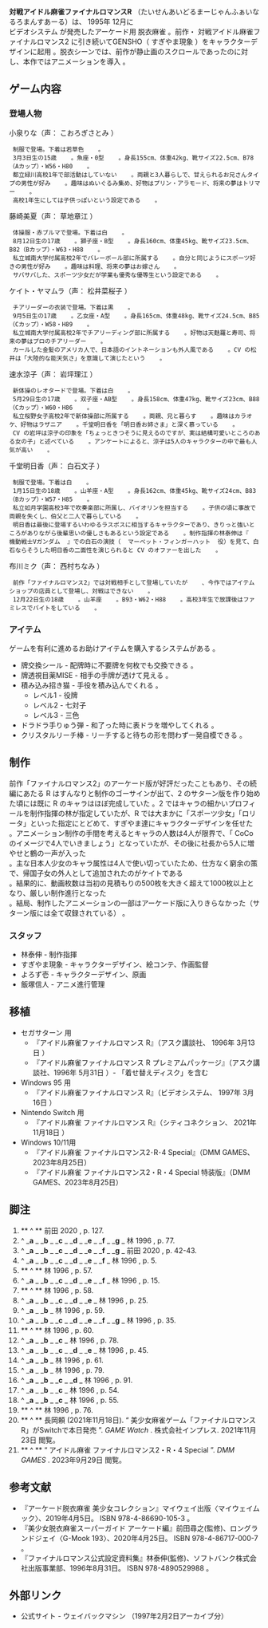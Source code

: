 **対戦アイドル麻雀ファイナルロマンスR** （たいせんあいどるまーじゃんふぁいなるろまんすあーる）は、  1995年  12月に  
ビデオシステム  が発売したアーケード用  脱衣麻雀  。前作・  対戦アイドル麻雀ファイナルロマンス2  に引き続いてGENSHO（  すぎやま現象
）をキャラクターデザインに起用    。脱衣シーンでは、前作が静止画のスクロールであったのに対し、本作ではアニメーションを導入    。

##  ゲーム内容



###  登場人物



小泉りな（声：  こおろぎさとみ  ）

     制服で登場。下着は若草色    。 
     3月3日生の15歳    。魚座・0型    。身長155cm、体重42kg、靴サイズ22.5cm、B78（Aカップ）・W56・H80    。 
     都立緑川高校1年で部活動はしていない    。両親と3人暮らしで、甘えられるお兄さんタイプの男性が好み    。趣味はぬいぐるみ集め、好物はプリン・アラモード、将来の夢はトリマー    。 
     高校1年生にしては子供っぽいという設定である    。 
藤崎美夏（声：  草地章江  ）

     体操服・赤ブルマで登場。下着は白    。 
     8月12日生の17歳    。獅子座・B型    。身長160cm、体重45kg、靴サイズ23.5cm、B82（Bカップ）・W63・H88    。 
     私立城南大学付属高校2年でバレーボール部に所属する    。自分と同じようにスポーツ好きの男性が好み    。趣味は料理、将来の夢はお嫁さん    。 
     サバサバした、スポーツ少女だが学業も優秀な優等生という設定である    。 
ケイト・ヤマムラ（声：  松井菜桜子  ）

     チアリーダーの衣装で登場。下着は黒    。 
     9月5日生の17歳    。乙女座・A型    。身長165cm、体重48kg、靴サイズ24.5cm、B85（Cカップ）・W58・H89    。 
     私立城南大学付属高校2年でチアリーディング部に所属する    。好物は天麩羅と寿司、将来の夢はプロのチアリーダー    。 
     カールした金髪のアメリカ人で、日本語のイントネーションも外人風である    。CV の松井は「大陸的な能天気さ」を意識して演じたという    。 
速水涼子（声：  岩坪理江  ）

     新体操のレオタードで登場。下着は白    。 
     5月29日生の17歳    。双子座・AB型    。身長158cm、体重47kg、靴サイズ23cm、B88（Cカップ）・W60・H86    。 
     私立桜野女子高校2年で新体操部に所属する    。両親、兄と暮らす    。趣味はカラオケ、好物はラザニア    。千堂明日香を「明日香お姉さま」と深く慕っている    。 
     CV の岩坪は涼子の印象を「ちょっときつそうに見えるのですが、実は結構可愛いところのある女の子」と述べている    。アンケートによると、涼子は5人のキャラクターの中で最も人気が高い    。 
千堂明日香（声：  白石文子  ）

     制服で登場。下着は白    。 
     1月15日生の18歳    。山羊座・A型    。身長162cm、体重45kg、靴サイズ24cm、B83（Bカップ）・W57・H85    。 
     私立如月学園高校3年で吹奏楽部に所属し、バイオリンを担当する    。子供の頃に事故で両親を失くし、伯父と二人で暮らしている    。 
     明日香は最後に登場するいわゆるラスボスに相当するキャラクターであり、きりっと強いところがありながら後輩思いの優しさもあるという設定である    。制作指揮の林泰伸は『  機動戦士Vガンダム  』での白石の演技（  マーベット・フィンガーハット  役）を見て、白石ならそうした明日香の二面性を演じられると CV のオファーを出した    。 
布川ミク（声：  西村ちなみ  ）

     前作「ファイナルロマンス2」では対戦相手として登場していたが    、今作ではアイテムショップの店員として登場し、対戦はできない    。 
     12月22日生の18歳    。山羊座    。B93・W62・H88    。高校3年生で放課後はファミレスでバイトをしている    。 

###  アイテム



ゲームを有利に進めるお助けアイテムを購入するシステムがある    。

  * 牌交換シール - 配牌時に不要牌を何枚でも交換できる    。 
  * 牌透視目薬MISE - 相手の手牌が透けて見える    。 
  * 積み込み招き猫 - 手役を積み込んでくれる    。 
    * レベル1 - 役牌 
    * レベル2 - 七対子 
    * レベル3 - 三色 
  * ドラドラ手りゅう弾 - 和了った時に表ドラを増やしてくれる    。 
  * クリスタルリーチ棒 - リーチすると待ちの形を問わず一発自模できる    。 

##  制作



前作「ファイナルロマンス2」のアーケード版が好評だったこともあり、その続編にあたる R はすんなりと制作のゴーサインが出て、2
のサターン版を作り始めた頃には既に R のキャラはほぼ完成していた    。2 ではキャラの細かいプロフィールを制作指揮の林が指定していたが、R
では大まかに「スポーツ少女」「ロリータ」といった指定にとどめて、すぎやま達にキャラクターデザインを任せた  
。アニメーション制作の手間を考えるとキャラの人数は4人が限界で、「  CoCo
のイメージで4人でいきましょう」となっていたが、その後に社長から5人に増やせと鶴の一声が入った  
。主な日本人少女のキャラ属性は4人で使い切っていたため、仕方なく窮余の策で、帰国子女の外人として追加されたのがケイトである  
。結果的に、動画枚数は当初の見積もりの500枚を大きく超えて1000枚以上となり、厳しい制作進行となった  
。結局、制作したアニメーションの一部はアーケード版に入りきらなかった（サターン版には全て収録されている）    。

###  スタッフ



  * 林泰伸 - 制作指揮   
  * すぎやま現象 - キャラクターデザイン、絵コンテ、作画監督   
  * よろず壱 - キャラクターデザイン、原画   
  * 飯塚信人 - アニメ進行管理   

##  移植



  * セガサターン  用 
    * 『アイドル麻雀ファイナルロマンス R』（アスク講談社、  1996年  3月13日  ） 
    * 『アイドル麻雀ファイナルロマンス R プレミアムパッケージ』（アスク講談社、1996年  5月31日  ）- 「着せ替えディスク」を含む 
  * Windows 95  用 
    * 『アイドル麻雀ファイナルロマンス R』（ビデオシステム、  1997年  3月16日  ） 
  * Nintendo Switch  用 
    * 『アイドル麻雀 ファイナルロマンス R』（シティコネクション、  2021年  11月18日  ）   
  * Windows 10/11用   
    * 『アイドル麻雀 ファイナルロマンス2･R･4 Special』（DMM GAMES、2023年8月25日） 
    * 『アイドル麻雀 ファイナルロマンス2・R・4 Special 特装版』（DMM GAMES、2023年8月25日） 

##  脚注



  1. ** ^  ** 前田 2020  , p. 127. 
  2. ^  _**a** _ _**b** _ _**c** _ _**d** _ _**e** _ _**f** _ _**g** _ 林 1996  , p. 77. 
  3. ^  _**a** _ _**b** _ _**c** _ _**d** _ _**e** _ _**f** _ _**g** _ 前田 2020  , p. 42-43. 
  4. ^  _**a** _ _**b** _ _**c** _ _**d** _ _**e** _ _**f** _ 林 1996  , p. 5. 
  5. ** ^  ** 林 1996  , p. 57. 
  6. ^  _**a** _ _**b** _ _**c** _ _**d** _ _**e** _ _**f** _ 林 1996  , p. 15. 
  7. ** ^  ** 林 1996  , p. 58. 
  8. ^  _**a** _ _**b** _ _**c** _ _**d** _ _**e** _ 林 1996  , p. 25. 
  9. ^  _**a** _ _**b** _ 林 1996  , p. 59. 
  10. ^  _**a** _ _**b** _ _**c** _ _**d** _ _**e** _ _**f** _ _**g** _ 林 1996  , p. 35. 
  11. ** ^  ** 林 1996  , p. 60. 
  12. ^  _**a** _ _**b** _ _**c** _ 林 1996  , p. 78. 
  13. ^  _**a** _ _**b** _ _**c** _ _**d** _ _**e** _ 林 1996  , p. 45. 
  14. ^  _**a** _ _**b** _ 林 1996  , p. 61. 
  15. ^  _**a** _ _**b** _ 林 1996  , p. 79. 
  16. ^  _**a** _ _**b** _ _**c** _ _**d** _ 林 1996  , p. 91. 
  17. ^  _**a** _ _**b** _ _**c** _ 林 1996  , p. 54. 
  18. ^  _**a** _ _**b** _ _**c** _ 林 1996  , p. 55. 
  19. ** ^  ** 林 1996  , p. 76. 
  20. ** ^  ** 長岡頼 (2021年11月18日). “  美少女麻雀ゲーム「ファイナルロマンスR」がSwitchで本日発売  ”. _GAME Watch_ . 株式会社インプレス.  2021年11月23日  閲覧。 
  21. ** ^  ** “  アイドル麻雀 ファイナルロマンス2・R・4 Special  ”. _DMM GAMES_ .  2023年9月29日  閲覧。 

##  参考文献



  * 『アーケード脱衣麻雀 美少女コレクション』マイウェイ出版〈マイウェイムック〉、2019年4月5日。  ISBN  978-4-86690-105-3  。 
  * 『美少女脱衣麻雀スーパーガイド アーケード編』前田尋之(監修)、ロングランドジェイ〈G-Mook 193〉、2020年4月25日。  ISBN  978-4-86717-000-7  。 
  * 『ファイナルロマンス公式設定資料集』林泰伸(監修)、ソフトバンク株式会社出版事業部、1996年8月31日。  ISBN  978-4890529988  。 

##  外部リンク



  * 公式サイト  \-  ウェイバックマシン  （1997年2月2日アーカイブ分） 

